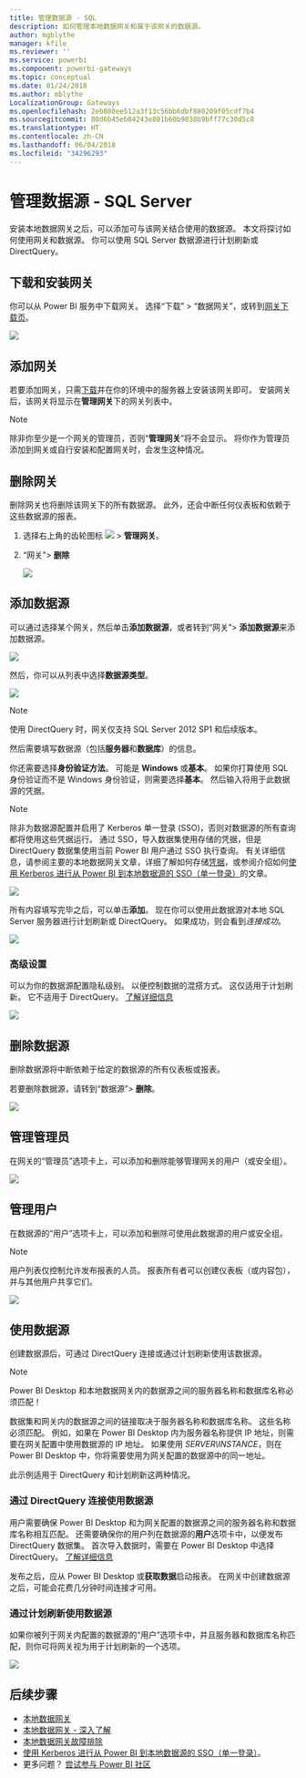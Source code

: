 ```yaml
---
title: 管理数据源 - SQL
description: 如何管理本地数据网关和属于该网关的数据源。
author: mgblythe
manager: kfile
ms.reviewer: ''
ms.service: powerbi
ms.component: powerbi-gateways
ms.topic: conceptual
ms.date: 01/24/2018
ms.author: mblythe
LocalizationGroup: Gateways
ms.openlocfilehash: 2eb880ee512a3f13c56bb6dbf880209f05cdf7b4
ms.sourcegitcommit: 80d6b45eb84243e801b60b9038b9bff77c30d5c8
ms.translationtype: HT
ms.contentlocale: zh-CN
ms.lasthandoff: 06/04/2018
ms.locfileid: "34296293"
---
```

# <a name="manage-your-data-source---sql-server"></a>管理数据源 - SQL Server
安装本地数据网关之后，可以添加可与该网关结合使用的数据源。 本文将探讨如何使用网关和数据源。 你可以使用 SQL Server 数据源进行计划刷新或 DirectQuery。

## <a name="download-and-install-the-gateway"></a>下载和安装网关
你可以从 Power BI 服务中下载网关。 选择“下载” > “数据网关”，或转到[网关下载页](https://go.microsoft.com/fwlink/?LinkId=698861)。

![](media/service-gateway-enterprise-manage-sql/powerbi-download-data-gateway.png)

## <a name="add-a-gateway"></a>添加网关
若要添加网关，只需[下载](https://go.microsoft.com/fwlink/?LinkId=698861)并在你的环境中的服务器上安装该网关即可。 安装网关后，该网关将显示在**管理网关**下的网关列表中。

> [!NOTE]
> 除非你至少是一个网关的管理员，否则“**管理网关**”将不会显示。 将你作为管理员添加到网关或自行安装和配置网关时，会发生这种情况。
> 
> 

## <a name="remove-a-gateway"></a>删除网关
删除网关也将删除该网关下的所有数据源。  此外，还会中断任何仪表板和依赖于这些数据源的报表。

1. 选择右上角的齿轮图标 ![](media/service-gateway-enterprise-manage-sql/pbi_gearicon.png) > **管理网关**。
2. “网关”> **删除**
   
   ![](media/service-gateway-enterprise-manage-sql/datasourcesettings7.png)

## <a name="add-a-data-source"></a>添加数据源
可以通过选择某个网关，然后单击**添加数据源**，或者转到“网关”> **添加数据源**来添加数据源。

![](media/service-gateway-enterprise-manage-sql/datasourcesettings1.png)

然后，你可以从列表中选择**数据源类型**。

![](media/service-gateway-enterprise-manage-sql/datasourcesettings2.png)

> [!NOTE]
> 使用 DirectQuery 时，网关仅支持 SQL Server 2012 SP1 和后续版本。
> 
> 

然后需要填写数据源（包括**服务器**和**数据库**）的信息。  

你还需要选择**身份验证方法**。  可能是 **Windows** 或**基本**。  如果你打算使用 SQL 身份验证而不是 Windows 身份验证，则需要选择**基本**。 然后输入将用于此数据源的凭据。

> [!NOTE]
> 除非为数据源配置并启用了 Kerberos 单一登录 (SSO)，否则对数据源的所有查询都将使用这些凭据运行。 通过 SSO，导入数据集使用存储的凭据，但是 DirectQuery 数据集使用当前 Power BI 用户通过 SSO 执行查询。 有关详细信息，请参阅主要的本地数据网关文章，详细了解如何存储[凭据](service-gateway-onprem.md#credentials)，或参阅介绍如何[使用 Kerberos 进行从 Power BI 到本地数据源的 SSO（单一登录）](service-gateway-kerberos-for-sso-pbi-to-on-premises-data.md)的文章。
> 
> 

![](media/service-gateway-enterprise-manage-sql/datasourcesettings3.png)

所有内容填写完毕之后，可以单击**添加**。  现在你可以使用此数据源对本地 SQL Server 服务器进行计划刷新或 DirectQuery。 如果成功，则会看到*连接成功*。

![](media/service-gateway-enterprise-manage-sql/datasourcesettings4.png)

### <a name="advanced-settings"></a>高级设置
可以为你的数据源配置隐私级别。 以便控制数据的混搭方式。 这仅适用于计划刷新。 它不适用于 DirectQuery。 [了解详细信息](https://support.office.com/article/Privacy-levels-Power-Query-CC3EDE4D-359E-4B28-BC72-9BEE7900B540)

![](media/service-gateway-enterprise-manage-sql/datasourcesettings9.png)

## <a name="remove-a-data-source"></a>删除数据源
删除数据源将中断依赖于给定的数据源的所有仪表板或报表。  

若要删除数据源，请转到“数据源”> **删除**。

![](media/service-gateway-enterprise-manage-sql/datasourcesettings6.png)

## <a name="manage-administrators"></a>管理管理员
在网关的“管理员”选项卡上，可以添加和删除能够管理网关的用户（或安全组）。

![](media/service-gateway-enterprise-manage-sql/datasourcesettings8.png)

## <a name="manage-users"></a>管理用户
在数据源的“用户”选项卡上，可以添加和删除可使用此数据源的用户或安全组。

> [!NOTE]
> 用户列表仅控制允许发布报表的人员。 报表所有者可以创建仪表板（或内容包），并与其他用户共享它们。
> 
> 

![](media/service-gateway-enterprise-manage-sql/datasourcesettings5.png)

## <a name="using-the-data-source"></a>使用数据源
创建数据源后，可通过 DirectQuery 连接或通过计划刷新使用该数据源。

> [!NOTE]
> Power BI Desktop 和本地数据网关内的数据源之间的服务器名称和数据库名称必须匹配！
> 
> 

数据集和网关内的数据源之间的链接取决于服务器名称和数据库名称。 这些名称必须匹配。 例如，如果在 Power BI Desktop 内为服务器名称提供 IP 地址，则需要在网关配置中使用数据源的 IP 地址。 如果使用 *SERVER\INSTANCE*，则在 Power BI Desktop 中，你将需要使用为网关配置的数据源中的同一地址。

此示例适用于 DirectQuery 和计划刷新这两种情况。

### <a name="using-the-data-source-with-directquery-connections"></a>通过 DirectQuery 连接使用数据源
用户需要确保 Power BI Desktop 和为网关配置的数据源之间的服务器名称和数据库名称相互匹配。 还需要确保你的用户列在数据源的**用户**选项卡中，以便发布 DirectQuery 数据集。 首次导入数据时，需要在 Power BI Desktop 中选择 DirectQuery。 [了解详细信息](desktop-use-directquery.md)

发布之后，应从 Power BI Desktop 或**获取数据**启动报表。 在网关中创建数据源之后，可能会花费几分钟时间连接才可用。

### <a name="using-the-data-source-with-scheduled-refresh"></a>通过计划刷新使用数据源
如果你被列于网关内配置的数据源的“用户”选项卡中，并且服务器和数据库名称匹配，则你可将网关视为用于计划刷新的一个选项。

![](media/service-gateway-enterprise-manage-sql/powerbi-gateway-enterprise-schedule-refresh.png)

## <a name="next-steps"></a>后续步骤
* [本地数据网关](service-gateway-onprem.md)  
* [本地数据网关 - 深入了解](service-gateway-onprem-indepth.md)  
* [本地数据网关故障排除](service-gateway-onprem-tshoot.md)
* [使用 Kerberos 进行从 Power BI 到本地数据源的 SSO（单一登录）](service-gateway-kerberos-for-sso-pbi-to-on-premises-data.md)。 
* 更多问题？ [尝试参与 Power BI 社区](http://community.powerbi.com/)

